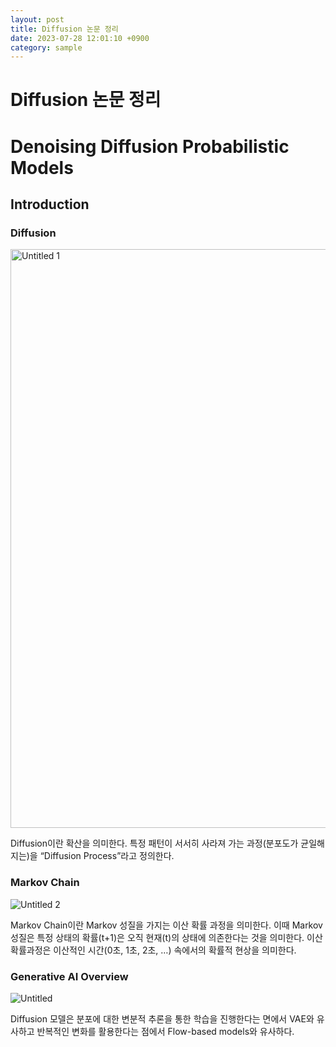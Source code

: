```yaml
---
layout: post
title: Diffusion 논문 정리
date: 2023-07-28 12:01:10 +0900
category: sample
---
```

# Diffusion 논문 정리

# Denoising Diffusion Probabilistic Models

## Introduction

### Diffusion

<img width="926" alt="Untitled 1" src="https://github.com/Jawoos/Jawoos.github.io/assets/49528515/41257df6-791e-46f9-8985-ecfd5b802d6c">

Diffusion이란 확산을 의미한다. 특정 패턴이 서서히 사라져 가는 과정(분포도가 균일해지는)을 “Diffusion Process”라고 정의한다.

### Markov Chain

![Untitled 2](https://github.com/Jawoos/Jawoos.github.io/assets/49528515/caf52981-613e-4e8a-927e-38d333f35d7a)

Markov Chain이란 Markov 성질을 가지는 이산 확률 과정을 의미한다. 이때 Markov 성질은 특정 상태의 확률(t+1)은 오직 현재(t)의 상태에 의존한다는 것을 의미한다. 이산 확률과정은 이산적인 시간(0초, 1초, 2초, …) 속에서의 확률적 현상을 의미한다.

### Generative AI Overview

![Untitled](https://github.com/Jawoos/Jawoos.github.io/assets/49528515/b9644631-2265-49eb-8f19-c4e3b3032c58)

Diffusion 모델은 분포에 대한 변분적 추론을 통한 학습을 진행한다는 면에서 VAE와 유사하고 반복적인 변화를 활용한다는 점에서 Flow-based models와 유사하다.
